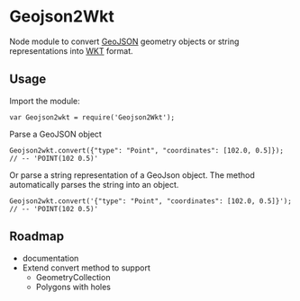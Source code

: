 # Geojson2Wkt

Node module to convert [GeoJSON](http://geojson.org/) geometry objects or string representations into [WKT](http://en.wikipedia.org/wiki/Well-known_text) format.

## Usage

Import the module:

    var Geojson2wkt = require('Geojson2Wkt'); 

Parse a GeoJSON object

    Geojson2wkt.convert({"type": "Point", "coordinates": [102.0, 0.5]}); // -- 'POINT(102 0.5)'

Or parse a string representation of a GeoJson object. The method automatically parses the string into an object.

    Geojson2wkt.convert('{"type": "Point", "coordinates": [102.0, 0.5]}'); // -- 'POINT(102 0.5)'

## Roadmap

- documentation
- Extend convert method to support
    - GeometryCollection
    - Polygons with holes